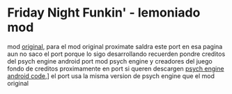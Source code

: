# Friday Night Funkin' - lemoniado mod
mod [original](https://gamebanana.com/wips/61242), para el mod original
proximate saldra este port en esa pagina
aun no saco el port porque lo sigo desarrollando
recuerden 
pondre creditos
del psych engine android
port
mod
psych engine
y creadores del juego
fondo de creditos proximamente en port
si queren descargen [psych engine android code](https://github.com/jigsaw-4277821/Psych-Engine-0.4.2-Android-Port),]
el port usa la misma version de psych engine que el mod original
